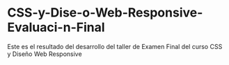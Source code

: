 # CSS-y-Dise-o-Web-Responsive-Evaluaci-n-Final
Este es el resultado del desarrollo del taller de Examen Final del curso CSS y Diseño Web Responsive
